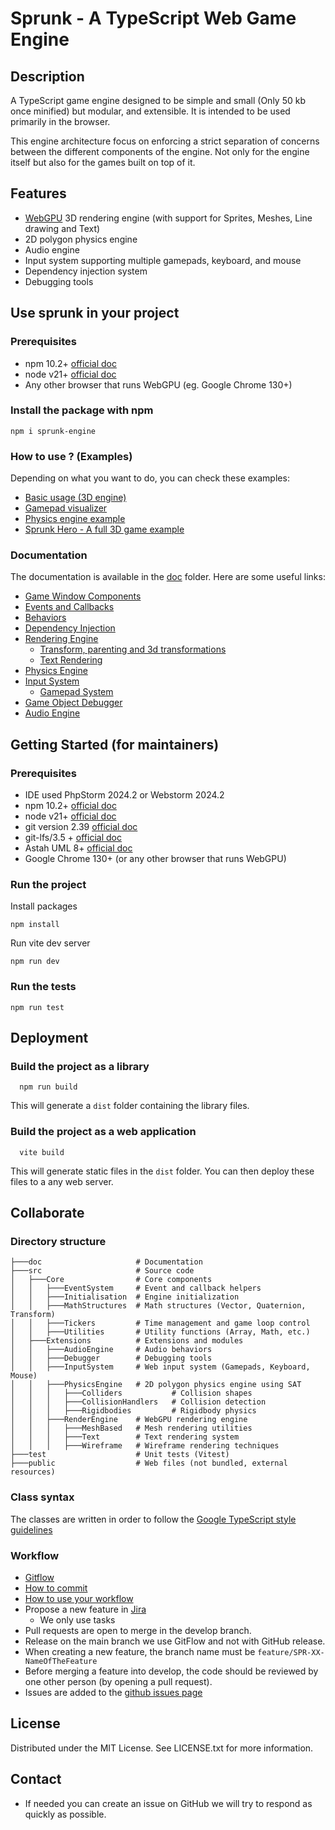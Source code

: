 # Sprunk - A TypeScript Web Game Engine

## Description
A TypeScript game engine designed to be simple and small (Only 50 kb once minified) but modular, and extensible. It is intended to be used primarily in the browser. 

This engine architecture focus on enforcing a strict separation of concerns between the different components of the engine. Not only for the engine itself but also for the games built on top of it.

## Features
* [WebGPU](https://gpuweb.github.io/gpuweb/) 3D rendering engine (with support for Sprites, Meshes, Line drawing and Text)
* 2D polygon physics engine
* Audio engine
* Input system supporting multiple gamepads, keyboard, and mouse
* Dependency injection system
* Debugging tools

## Use sprunk in your project
### Prerequisites
* npm 10.2+ [official doc](https://docs.npmjs.com/try-the-latest-stable-version-of-npm)
* node v21+ [official doc](https://nodejs.org/en/download)
* Any other browser that runs WebGPU (eg. Google Chrome 130+)

### Install the package with npm
```shell
npm i sprunk-engine
```
### How to use ? (Examples)
Depending on what you want to do, you can check these examples:
* [Basic usage (3D engine)](src/main.ts)
* [Gamepad visualizer](test/Extensions/InputSystem/Gamepad/main.ts)
* [Physics engine example](test/Extensions/PhysicsEngine/Integration/PhysicsSandbox/main.ts)
* [Sprunk Hero - A full 3D game example](https://github.com/sprunk-engine/sprunk-hero/)

### Documentation
The documentation is available in the [doc](doc) folder.
Here are some useful links:
* [Game Window Components](doc/game-window-components.md)
* [Events and Callbacks](doc/events.md)
* [Behaviors](doc/behaviors.md)
* [Dependency Injection](doc/dependency-injection.md)
* [Rendering Engine](doc/extensions/render-engine/render-engine.md)
  * [Transform, parenting and 3d transformations](doc/extensions/render-engine/3d-transformations-usage.md)
  * [Text Rendering](doc/extensions/render-engine/text-render-behavior.md)
* [Physics Engine](doc/extensions/physics-engine/physics-engine.md)
* [Input System](doc/extensions/input-system/input-system.md)
  * [Gamepad System](doc/extensions/input-system/gamepad-system.md)
* [Game Object Debugger](doc/extensions/debugger/game-object-debugger.md)
* [Audio Engine](doc/extensions/audio-engine/audio-engine.md)

## Getting Started (for maintainers)

### Prerequisites
* IDE used PhpStorm 2024.2 or Webstorm 2024.2
* npm 10.2+ [official doc](https://docs.npmjs.com/try-the-latest-stable-version-of-npm)
* node v21+ [official doc](https://nodejs.org/en/download)
* git version 2.39 [official doc](https://git-scm.com/)
* git-lfs/3.5 + [official doc](https://git-lfs.github.com/)
* Astah UML 8+ [official doc](https://astah.net/products/astah-uml/)
* Google Chrome 130+ (or any other browser that runs WebGPU)

### Run the project
Install packages
```shell
npm install
```
Run vite dev server
```shell
npm run dev 
```

### Run the tests
```shell
npm run test
```

## Deployment
### Build the project as a library
```shell
  npm run build
```
This will generate a `dist` folder containing the library files.

### Build the project as a web application
```shell
  vite build
```
This will generate static files in the `dist` folder. 
You can then deploy these files to a any web server.

## Collaborate
### Directory structure
```shell
├───doc                     # Documentation
├───src                     # Source code
│   ├───Core                # Core components
│   │   ├───EventSystem     # Event and callback helpers
│   │   ├───Initialisation  # Engine initialization
│   │   ├───MathStructures  # Math structures (Vector, Quaternion, Transform)
│   │   ├───Tickers         # Time management and game loop control
│   │   ├───Utilities       # Utility functions (Array, Math, etc.)
│   ├───Extensions          # Extensions and modules
│   │   ├───AudioEngine     # Audio behaviors
│   │   ├───Debugger        # Debugging tools
│   │   ├───InputSystem     # Web input system (Gamepads, Keyboard, Mouse)
│   │   ├───PhysicsEngine   # 2D polygon physics engine using SAT
│   │   │   ├───Colliders           # Collision shapes
│   │   │   ├───CollisionHandlers   # Collision detection
│   │   │   ├───Rigidbodies         # Rigidbody physics
│   │   ├───RenderEngine    # WebGPU rendering engine
│   │   │   ├───MeshBased   # Mesh rendering utilities
│   │   │   ├───Text        # Text rendering system
│   │   │   ├───Wireframe   # Wireframe rendering techniques
├───test                    # Unit tests (Vitest)
├───public                  # Web files (not bundled, external resources)
```
### Class syntax
The classes are written in order to follow the [Google TypeScript style guidelines](https://google.github.io/styleguide/tsguide.html#classes)

### Workflow
* [Gitflow](https://www.atlassian.com/fr/git/tutorials/comparing-workflows/gitflow-workflow#:~:text=Gitflow%20est%20l'un%20des,les%20hotfix%20vers%20la%20production.)
* [How to commit](https://www.conventionalcommits.org/en/v1.0.0/)
* [How to use your workflow](https://nvie.com/posts/a-successful-git-branching-model/)
* Propose a new feature in [Jira](https://ejcpnvprojects.atlassian.net/jira/software/projects/SPR/boards/5/backlog)
    * We only use tasks
* Pull requests are open to merge in the develop branch.
* Release on the main branch we use GitFlow and not with GitHub release.
* When creating a new feature, the branch name must be `feature/SPR-XX-NameOfTheFeature`
* Before merging a feature into develop, the code should be reviewed by one other person (by opening a pull request).
* Issues are added to the [github issues page](https://github.com/CPNV-ES/game-engine/issues)

## License
Distributed under the MIT License. See LICENSE.txt for more information.

## Contact

* If needed you can create an issue on GitHub we will try to respond as quickly as possible.
